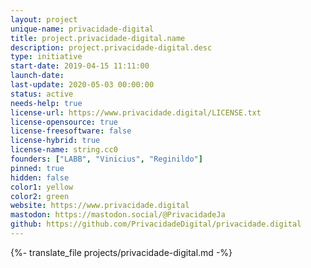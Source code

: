 ```yaml
---
layout: project
unique-name: privacidade-digital
title: project.privacidade-digital.name
description: project.privacidade-digital.desc
type: initiative
start-date: 2019-04-15 11:11:00
launch-date:
last-update: 2020-05-03 00:00:00
status: active
needs-help: true
license-url: https://www.privacidade.digital/LICENSE.txt
license-opensource: true
license-freesoftware: false
license-hybrid: true
license-name: string.cc0
founders: ["LABB", "Vinicius", "Reginildo"]
pinned: true
hidden: false
color1: yellow
color2: green
website: https://www.privacidade.digital
mastodon: https://mastodon.social/@PrivacidadeJa
github: https://github.com/PrivacidadeDigital/privacidade.digital
---
```


{%- translate_file projects/privacidade-digital.md -%}